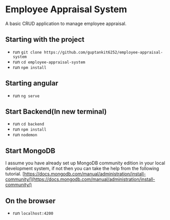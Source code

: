 # Employee Appraisal System
 A basic CRUD application to manage employee appraisal.

## Starting with the project
- run `git clone https://github.com/guptankit6252/employee-appraisal-system`
- run `cd employee-appraisal-system`
- run `npm install`

## Starting angular
- run `ng serve`

## Start Backend(In new terminal)
- run `cd backend`
- run `npm install`
- run `nodemon`

## Start MongoDB
I assume you have already set up MongoDB community edition in your local development system, if not then you can take the help from the following tutorial. [https://docs.mongodb.com/manual/administration/install-community/](https://docs.mongodb.com/manual/administration/install-community/)

## On the browser
- run `localhost:4200`
